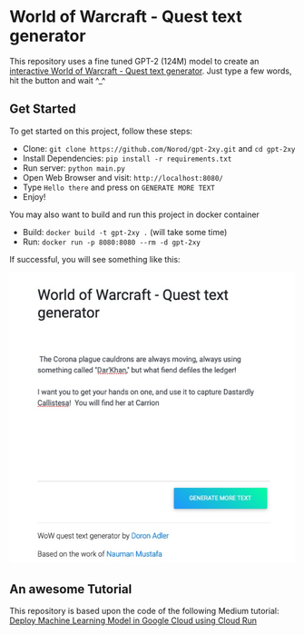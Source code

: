 # World of Warcraft - Quest text generator

This repository uses a fine tuned GPT-2 (124M) model to create an [interactive World of Warcraft - Quest text generator](https://gpt-2xy-4ju3cklecq-uc.a.run.app). Just type a few words, hit the button and wait ^_^ 

## Get Started

To get started on this project, follow these steps:

* Clone: `git clone https://github.com/Norod/gpt-2xy.git` and `cd gpt-2xy`
* Install Dependencies: `pip install -r requirements.txt`
* Run server: `python main.py`
* Open Web Browser and visit: `http://localhost:8080/`
* Type `Hello there` and press on `GENERATE MORE TEXT`
* Enjoy!

You may also want to build and run this project in docker container

* Build: `docker build -t gpt-2xy .` (will take some time)
* Run: `docker run -p 8080:8080 --rm -d gpt-2xy`

If successful, you will see something like this:

![Demo Image](demo.jpg)

## An awesome Tutorial

This repository is based upon the code of the following Medium tutorial: [Deploy Machine Learning Model in Google Cloud using Cloud Run](https://medium.com/@NaxAlpha/deploy-machine-learning-model-in-google-cloud-using-cloud-run-6ced8ba52aac)
